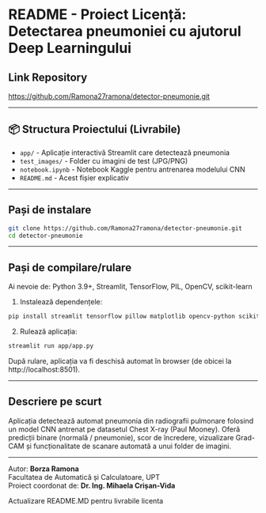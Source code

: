 # README - Proiect Licență: Detectarea pneumoniei cu ajutorul Deep Learningului

## Link Repository
https://github.com/Ramona27ramona/detector-pneumonie.git

---

## 📦 Structura Proiectului (Livrabile)
- `app/` - Aplicație interactivă Streamlit care detectează pneumonia
- `test_images/` - Folder cu imagini de test (JPG/PNG)
- `notebook.ipynb` - Notebook Kaggle pentru antrenarea modelului CNN
- `README.md` - Acest fișier explicativ

---

## Pași de instalare
```bash
git clone https://github.com/Ramona27ramona/detector-pneumonie.git
cd detector-pneumonie
```

---

## Pași de compilare/rulare

Ai nevoie de: Python 3.9+, Streamlit, TensorFlow, PIL, OpenCV, scikit-learn

1. Instalează dependențele:
```bash
pip install streamlit tensorflow pillow matplotlib opencv-python scikit-learn pandas
```

2. Rulează aplicația:
```bash
streamlit run app/app.py
```

După rulare, aplicația va fi deschisă automat în browser (de obicei la http://localhost:8501).

---

## Descriere pe scurt
Aplicația detectează automat pneumonia din radiografii pulmonare folosind un model CNN antrenat pe datasetul Chest X-ray (Paul Mooney). Oferă predicții binare (normală / pneumonie), scor de încredere, vizualizare Grad-CAM și funcționalitate de scanare automată a unui folder de imagini.

---

 Autor: **Borza Ramona**  
 Facultatea de Automatică și Calculatoare, UPT  
 Proiect coordonat de: **Dr. Ing. Mihaela Crișan-Vida**



Actualizare README.MD pentru livrabile licenta
